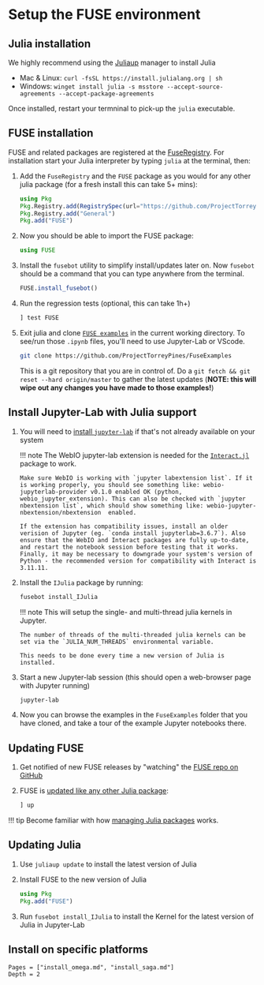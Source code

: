 # Setup the FUSE environment

## Julia installation

We highly recommend using the [Juliaup](https://github.com/JuliaLang/juliaup) manager to install Julia
* Mac & Linux: `curl -fsSL https://install.julialang.org | sh`
* Windows: `winget install julia -s msstore --accept-source-agreements --accept-package-agreements`

Once installed, restart your termninal to pick-up the `julia` executable.

## FUSE installation

FUSE and related packages are registered at the [FuseRegistry](https://github.com/ProjectTorreyPines/FuseRegistry.jl/).
For installation start your Julia interpreter by typing `julia` at the terminal, then:

1. Add the `FuseRegistry` and the `FUSE` package as you would for any other julia package (for a fresh install this can take 5+ mins):

   ```julia
   using Pkg
   Pkg.Registry.add(RegistrySpec(url="https://github.com/ProjectTorreyPines/FuseRegistry.jl.git"))
   Pkg.Registry.add("General")
   Pkg.add("FUSE")
   ```

1. Now you should be able to import the FUSE package:

   ```julia
   using FUSE
   ```

1. Install the `fusebot` utility to simplify install/updates later on. Now `fusebot` should be a command that you can type anywhere from the terminal.

   ```julia
   FUSE.install_fusebot()
   ```

1. Run the regression tests (optional, this can take 1h+)

    ```julia
    ] test FUSE
    ```

1. Exit julia and clone [`FUSE examples`](https://github.com/ProjectTorreyPines/FuseExamples) in the current working directory. To see/run those `.ipynb` files, you'll need to use Jupyter-Lab or VScode.

   ```bash
   git clone https://github.com/ProjectTorreyPines/FuseExamples
   ```

   This is a git repository that you are in control of. Do a `git fetch && git reset --hard origin/master` to gather the latest updates (**NOTE: this will wipe out any changes you have made to those examples!**)

## Install Jupyter-Lab with Julia support

1. You will need to [install `jupyter-lab`](https://jupyterlab.readthedocs.io/en/stable/getting_started/installation.html) if that's not already available on your system 

   !!! note
       The WebIO jupyter-lab extension is needed for the [`Interact.jl`](https://github.com/JuliaGizmos/Interact.jl?tab=readme-ov-file#usage) package to work.

       Make sure WebIO is working with `jupyter labextension list`. If it is working properly, you should see something like: webio-jupyterlab-provider v0.1.0 enabled OK (python, webio_jupyter_extension). This can also be checked with `jupyter nbextension list`, which should show something like: webio-jupyter-nbextension/nbextension  enabled.

       If the extension has compatibility issues, install an older verision of Jupyter (eg. `conda install jupyterlab=3.6.7`). Also ensure that the WebIO and Interact packages are fully up-to-date, and restart the notebook session before testing that it works. Finally, it may be necessary to downgrade your system's version of Python - the recommended version for compatibility with Interact is 3.11.11. 

1. Install the `IJulia` package by running:

   ```bash
   fusebot install_IJulia
   ```

   !!! note
       This will setup the single- and multi-thread julia kernels in Jupyter.

       The number of threads of the multi-threaded julia kernels can be set via the `JULIA_NUM_THREADS` environmental variable.

       This needs to be done every time a new version of Julia is installed.

1. Start a new Jupyter-lab session (this should open a web-browser page with Jupyter running)

   ```bash
   jupyter-lab
   ```

1.  Now you can browse the examples in the `FuseExamples` folder that you have cloned, and take a tour of the example Jupyter notebooks there.

## Updating FUSE

1. Get notified of new FUSE releases by "watching" the [FUSE repo on GitHub](https://github.com/ProjectTorreyPines/FUSE.jl)

1. FUSE is [updated like any other Julia package](https://pkgdocs.julialang.org/v1/managing-packages/#updating):

    ```julia
    ] up
    ```

!!! tip
    Become familiar with how [managing Julia packages](https://pkgdocs.julialang.org/v1/managing-packages/) works.

## Updating Julia

1. Use `juliaup update` to install the latest version of Julia

1. Install FUSE to the new version of Julia

   ```julia
   using Pkg
   Pkg.add("FUSE")
   ```

1. Run `fusebot install_IJulia` to install the Kernel for the latest version of Julia in Jupyter-Lab

## Install on specific platforms

```@contents
Pages = ["install_omega.md", "install_saga.md"]
Depth = 2
```
